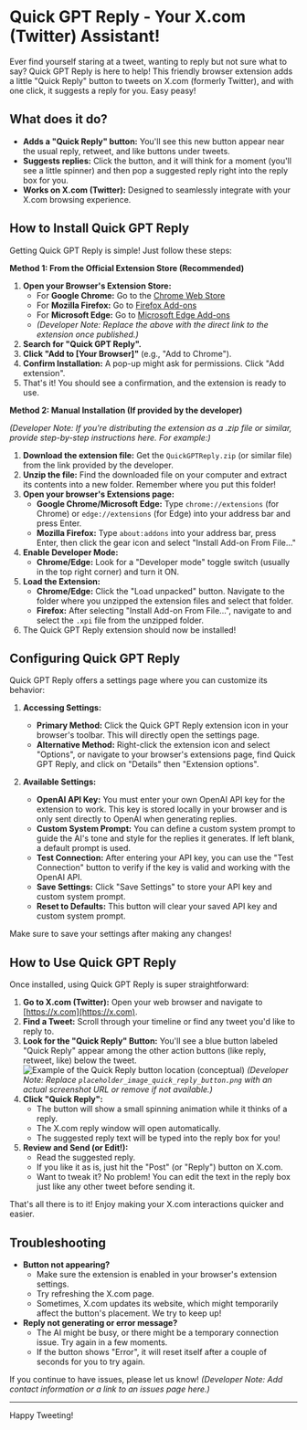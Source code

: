 # Quick GPT Reply - Your X.com (Twitter) Assistant!

Ever find yourself staring at a tweet, wanting to reply but not sure what to say? Quick GPT Reply is here to help! This friendly browser extension adds a little "Quick Reply" button to tweets on X.com (formerly Twitter), and with one click, it suggests a reply for you. Easy peasy!

## What does it do?

- **Adds a "Quick Reply" button:** You'll see this new button appear near the usual reply, retweet, and like buttons under tweets.
- **Suggests replies:** Click the button, and it will think for a moment (you'll see a little spinner) and then pop a suggested reply right into the reply box for you.
- **Works on X.com (Twitter):** Designed to seamlessly integrate with your X.com browsing experience.

## How to Install Quick GPT Reply

Getting Quick GPT Reply is simple! Just follow these steps:

**Method 1: From the Official Extension Store (Recommended)**

1.  **Open your Browser's Extension Store:**
    - For **Google Chrome:** Go to the [Chrome Web Store](https://chrome.google.com/webstore)
    - For **Mozilla Firefox:** Go to [Firefox Add-ons](https://addons.mozilla.org/)
    - For **Microsoft Edge:** Go to [Microsoft Edge Add-ons](https://microsoftedge.microsoft.com/addons/Microsoft-Edge-Extensions-Home)
    - _(Developer Note: Replace the above with the direct link to the extension once published.)_
2.  **Search for "Quick GPT Reply".**
3.  **Click "Add to [Your Browser]"** (e.g., "Add to Chrome").
4.  **Confirm Installation:** A pop-up might ask for permissions. Click "Add extension".
5.  That's it! You should see a confirmation, and the extension is ready to use.

**Method 2: Manual Installation (If provided by the developer)**

_(Developer Note: If you're distributing the extension as a .zip file or similar, provide step-by-step instructions here. For example:)_

1.  **Download the extension file:** Get the `QuickGPTReply.zip` (or similar file) from the link provided by the developer.
2.  **Unzip the file:** Find the downloaded file on your computer and extract its contents into a new folder. Remember where you put this folder!
3.  **Open your browser's Extensions page:**
    - **Google Chrome/Microsoft Edge:** Type `chrome://extensions` (for Chrome) or `edge://extensions` (for Edge) into your address bar and press Enter.
    - **Mozilla Firefox:** Type `about:addons` into your address bar, press Enter, then click the gear icon and select "Install Add-on From File..."
4.  **Enable Developer Mode:**
    - **Chrome/Edge:** Look for a "Developer mode" toggle switch (usually in the top right corner) and turn it ON.
5.  **Load the Extension:**
    - **Chrome/Edge:** Click the "Load unpacked" button. Navigate to the folder where you unzipped the extension files and select that folder.
    - **Firefox:** After selecting "Install Add-on From File...", navigate to and select the `.xpi` file from the unzipped folder.
6.  The Quick GPT Reply extension should now be installed!

## Configuring Quick GPT Reply

Quick GPT Reply offers a settings page where you can customize its behavior:

1.  **Accessing Settings:**

    - **Primary Method:** Click the Quick GPT Reply extension icon in your browser's toolbar. This will directly open the settings page.
    - **Alternative Method:** Right-click the extension icon and select "Options", or navigate to your browser's extensions page, find Quick GPT Reply, and click on "Details" then "Extension options".

2.  **Available Settings:**
    - **OpenAI API Key:** You must enter your own OpenAI API key for the extension to work. This key is stored locally in your browser and is only sent directly to OpenAI when generating replies.
    - **Custom System Prompt:** You can define a custom system prompt to guide the AI's tone and style for the replies it generates. If left blank, a default prompt is used.
    - **Test Connection:** After entering your API key, you can use the "Test Connection" button to verify if the key is valid and working with the OpenAI API.
    - **Save Settings:** Click "Save Settings" to store your API key and custom system prompt.
    - **Reset to Defaults:** This button will clear your saved API key and custom system prompt.

Make sure to save your settings after making any changes!

## How to Use Quick GPT Reply

Once installed, using Quick GPT Reply is super straightforward:

1.  **Go to X.com (Twitter):** Open your web browser and navigate to [https://x.com](https://x.com).
2.  **Find a Tweet:** Scroll through your timeline or find any tweet you'd like to reply to.
3.  **Look for the "Quick Reply" Button:** You'll see a blue button labeled "Quick Reply" appear among the other action buttons (like reply, retweet, like) below the tweet.
    ![Example of the Quick Reply button location (conceptual)](placeholder_image_quick_reply_button.png)
    _(Developer Note: Replace `placeholder_image_quick_reply_button.png` with an actual screenshot URL or remove if not available.)_
4.  **Click "Quick Reply":**
    - The button will show a small spinning animation while it thinks of a reply.
    - The X.com reply window will open automatically.
    - The suggested reply text will be typed into the reply box for you!
5.  **Review and Send (or Edit!):**
    - Read the suggested reply.
    - If you like it as is, just hit the "Post" (or "Reply") button on X.com.
    - Want to tweak it? No problem! You can edit the text in the reply box just like any other tweet before sending it.

That's all there is to it! Enjoy making your X.com interactions quicker and easier.

## Troubleshooting

- **Button not appearing?**
  - Make sure the extension is enabled in your browser's extension settings.
  - Try refreshing the X.com page.
  - Sometimes, X.com updates its website, which might temporarily affect the button's placement. We try to keep up!
- **Reply not generating or error message?**
  - The AI might be busy, or there might be a temporary connection issue. Try again in a few moments.
  - If the button shows "Error", it will reset itself after a couple of seconds for you to try again.

If you continue to have issues, please let us know!
_(Developer Note: Add contact information or a link to an issues page here.)_

---

Happy Tweeting!
